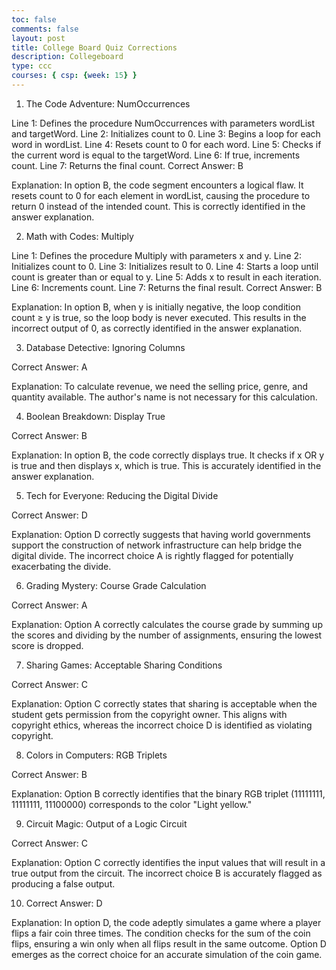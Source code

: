 ```yaml
---
toc: false
comments: false
layout: post
title: College Board Quiz Corrections
description: Collegeboard
type: ccc
courses: { csp: {week: 15} }
---
```



1. The Code Adventure: NumOccurrences

Line 1: Defines the procedure NumOccurrences with parameters wordList and targetWord.
Line 2: Initializes count to 0.
Line 3: Begins a loop for each word in wordList.
Line 4: Resets count to 0 for each word.
Line 5: Checks if the current word is equal to the targetWord.
Line 6: If true, increments count.
Line 7: Returns the final count.
Correct Answer: B

Explanation: In option B, the code segment encounters a logical flaw. It resets count to 0 for each element in wordList, causing the procedure to return 0 instead of the intended count. This is correctly identified in the answer explanation.

2. Math with Codes: Multiply

Line 1: Defines the procedure Multiply with parameters x and y.
Line 2: Initializes count to 0.
Line 3: Initializes result to 0.
Line 4: Starts a loop until count is greater than or equal to y.
Line 5: Adds x to result in each iteration.
Line 6: Increments count.
Line 7: Returns the final result.
Correct Answer: B

Explanation: In option B, when y is initially negative, the loop condition count ≥ y is true, so the loop body is never executed. This results in the incorrect output of 0, as correctly identified in the answer explanation.

3. Database Detective: Ignoring Columns

Correct Answer: A

Explanation: To calculate revenue, we need the selling price, genre, and quantity available. The author's name is not necessary for this calculation.

4. Boolean Breakdown: Display True

Correct Answer: B

Explanation: In option B, the code correctly displays true. It checks if x OR y is true and then displays x, which is true. This is accurately identified in the answer explanation.

5. Tech for Everyone: Reducing the Digital Divide

Correct Answer: D

Explanation: Option D correctly suggests that having world governments support the construction of network infrastructure can help bridge the digital divide. The incorrect choice A is rightly flagged for potentially exacerbating the divide.

6. Grading Mystery: Course Grade Calculation

Correct Answer: A

Explanation: Option A correctly calculates the course grade by summing up the scores and dividing by the number of assignments, ensuring the lowest score is dropped.

7. Sharing Games: Acceptable Sharing Conditions

Correct Answer: C

Explanation: Option C correctly states that sharing is acceptable when the student gets permission from the copyright owner. This aligns with copyright ethics, whereas the incorrect choice D is identified as violating copyright.

8. Colors in Computers: RGB Triplets

Correct Answer: B

Explanation: Option B correctly identifies that the binary RGB triplet (11111111, 11111111, 11100000) corresponds to the color "Light yellow."

9. Circuit Magic: Output of a Logic Circuit

Correct Answer: C

Explanation: Option C correctly identifies the input values that will result in a true output from the circuit. The incorrect choice B is accurately flagged as producing a false output.

10. Correct Answer: D

Explanation: In option D, the code adeptly simulates a game where a player flips a fair coin three times. The condition checks for the sum of the coin flips, ensuring a win only when all flips result in the same outcome. Option D emerges as the correct choice for an accurate simulation of the coin game.